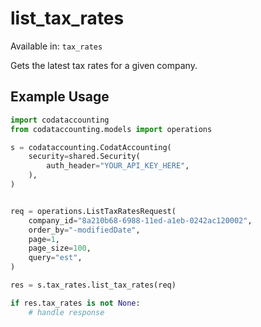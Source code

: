 # list_tax_rates
Available in: `tax_rates`

Gets the latest tax rates for a given company.

## Example Usage
```python
import codataccounting
from codataccounting.models import operations

s = codataccounting.CodatAccounting(
    security=shared.Security(
        auth_header="YOUR_API_KEY_HERE",
    ),
)


req = operations.ListTaxRatesRequest(
    company_id="8a210b68-6988-11ed-a1eb-0242ac120002",
    order_by="-modifiedDate",
    page=1,
    page_size=100,
    query="est",
)

res = s.tax_rates.list_tax_rates(req)

if res.tax_rates is not None:
    # handle response
```